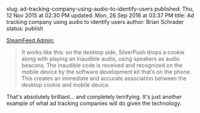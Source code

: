 slug: ad-tracking-company-using-audio-to-identify-users
published: Thu, 12 Nov 2015 at 02:30 PM
updated: Mon, 26 Sep 2016 at 03:37 PM
title: Ad tracking company using audio to identify users
author: Brian Schrader
status: publish

[SteamFeed Admin:](http://www.steamfeed.com/silverpush-launches-cross-device-ad-targeting-with-unique-audio-beacon-technology/)

> It works like this: on the desktop side, SilverPush drops a cookie along with
> playing an inaudible audio, using speakers as audio beacons. The inaudible
> code is received and recognized on the mobile device by the software
> development kit that’s on the phone. This creates an immediate and accurate
> association between the desktop cookie and mobile device.

That's absolutely brilliant... and completely terrifying. It's just another
example of what ad tracking companies will do given the technology.

